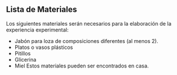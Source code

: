 ## Lista de Materiales
Los siguientes materiales serán necesarios para la elaboración de la experiencia experimental:
+ Jabón para loza de composiciones diferentes (al menos 2).
+ Platos o vasos plásticos
+ Pitillos
+ Glicerina
+ Miel
Estos materiales pueden ser encontrados en casa.
